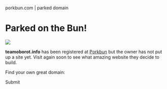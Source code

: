 porkbun.com | parked domain



Parked on the Bun!
==================

![](/images/parked-on-the-bun.png)
  

**teamoborot.info** has been registered at [Porkbun](https://porkbun.com) but the owner has not put up a site yet. Visit again soon to see what amazing website they decide to build.

Find your own great domain:

Submit